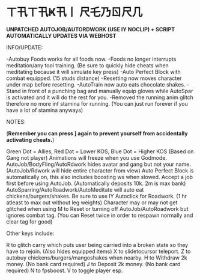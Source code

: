 # ㄒ卂ㄒ卂Ҝ卂丨 尺乇乃ㄖ尺几

**UNPATCHED AUTOJOB/AUTORDWORK (USE IY NOCLIP) + SCRIPT AUTOMATICALLY UPDATES VIA WEBHOST**

INFO/UPDATE:

-Autobuy Foods works for all foods now.
-Foods no longer interrupts meditation/any tool training. (Be sure to quickly hide cheats when meditating because it will simulate key press)
-Auto Perfect Block with combat equipped. (15 studs distance)
-Resetting now moves character under map before resetting.
-AutoTrain now auto eats chocolate shakes.
-Stand in front of a punching bag and manually equip gloves while AutoSpar is activated and it will do the rest for you.
-Removed the running anim glitch therefore no more inf stamina for running. (You can just run forever if you have a lot of stamina anyways)

NOTES:

(**Remember you can press ] again to prevent yourself from accidentally activating cheats.**)

Green Dot = Allies, Red Dot = Lower KOS, Blue Dot = Higher KOS (Based on Gang not player)
Animations will freeze when you use Godmode.
AutoJob/BodyFling/AutoRdwork hides avatar and gang but not your name. (AutoJob/Rdwork will hide entire character from view)
Auto Perfect Block is automatically on, this also includes boosting ws when slowed. 
Accept a job first before using AutoJob. (Automatically deposits 10k. 2m is max bank)
AutoSparring/AutoRoadwork/AutoMeditate will auto eat chickens/burgers/shakes. 
Be sure to use IY Autoclick for Roadwork. (1 hr atleast to max out without leg weights)
Character may or may not get glitched when using M to Reset or turning off AutoJob/AutoRoadwork but ignores combat tag. (You can Reset twice in order to respawn normally and clear tag for good)

Other keys include: 

R to glitch carry which puts user being carried into a broken state so they have to rejoin. (Also hides equipped items)
X to slidetocursor teleport. 
Z to autobuy chickens/burgers/mangoshakes when nearby. 
H to Withdraw 2k money.  (No bank card required)
J to Deposit 2k money.  (No bank card required)
N to fpsboost.
V to toggle player esp.
